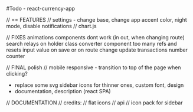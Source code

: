 #Todo - react-currency-app

// == FEATURES
// settings - change base, change app accent color, night mode, disable notifications
// chart.js

// FIXES
animations components dont work (in out, when changing route)
search relays on holder class
converter component too many refs and resets input value on save or on route change
update transactions number counter

// FINAL polish
// mobile responsive - transition to top of the page when clicking?

- replace some svg sidebar icons for thinner ones, custom font, design
- documentation, description (react SPA)

// DOCUMENTATION
// credits:
// flat icons
// api
// icon pack for sidebar
